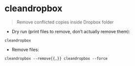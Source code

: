 # cleandropbox

> Remove conflicted copies inside Dropbox folder

- Dry run (print files to remove, don’t actually remove them):

`cleandropbox`

- Remove files:

`cleandropbox --remove{{,}} cleandropbox --force`
